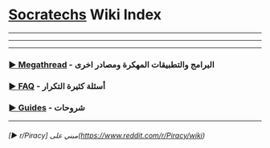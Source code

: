 # [Socratechs](https://www.facebook.com/groups/socratechs/) Wiki Index


---

---

---



### [► Megathread](https://github.com/dexter21767/socratechs/blob/gh-pages/megathread.md) - البرامج والتطبيقات المهكرة ومصادر اخرى



### [► FAQ](https://github.com/dexter21767/socratechs/blob/gh-pages/faq.md) - أسئلة كثيرة التكرار



### [► Guides](https://github.com/dexter21767/socratechs/blob/gh-pages/guides.md) - شروحات



---

###### [► r/Piracy] مبني على(https://www.reddit.com/r/Piracy/wiki)


